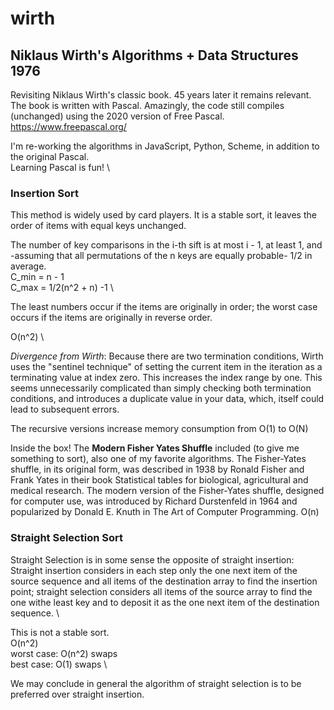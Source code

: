 # wirth
## Niklaus Wirth's Algorithms + Data Structures 1976

Revisiting Niklaus Wirth's classic book. 45 years later it remains relevant. 
The book is written with Pascal. Amazingly, the code still compiles (unchanged) using the 2020 version of Free Pascal. https://www.freepascal.org/

I'm re-working the algorithms in JavaScript, Python, Scheme, in addition to the original Pascal.\
Learning Pascal is fun! \

### Insertion Sort
This method is widely used by card players. It is a stable sort, it leaves the order of items with equal keys unchanged.

The number of key comparisons in the i-th sift is at most i - 1, at least 1, and -assuming that all permutations of the n keys are equally probable- 1/2 in average. \
C_min = n - 1 \
C_max = 1/2(n^2 + n) -1 \

The least numbers occur if the items are originally in order; the worst case occurs if the items are originally in reverse order.

O(n^2) \

*Divergence from Wirth*:
Because there are two termination conditions, Wirth uses the "sentinel technique" of setting the current item in the iteration as a terminating value at index zero. This increases the index range by one. This seems unnecessarily complicated than simply checking both termination conditions, and introduces a duplicate value in your data, which, itself could lead to subsequent errors.

The recursive versions increase memory consumption from O(1) to O(N) 

Inside the box! The **Modern Fisher Yates Shuffle** included (to give me something to sort), also one of my favorite algorithms. 
The Fisher-Yates shuffle, in its original form, was described in 1938 by Ronald Fisher and Frank Yates in their book Statistical tables for biological, agricultural and medical research. The modern version of the Fisher-Yates shuffle, designed for computer use, was introduced by Richard Durstenfeld in 1964 and popularized by Donald E. Knuth in The Art of Computer Programming.  O(n)


### Straight Selection Sort
Straight Selection is in some sense the opposite of straight insertion: Straight insertion considers in each step only the one next item of the source sequence and all items of the destination array to find the insertion point; straight selection considers all items of the source array to find the one withe least key and to deposit it as the one next item of the destination sequence. \

This is not a stable sort. \
O(n^2) \
worst case: O(n^2) swaps \
best case: O(1) swaps \

We may conclude in general the algorithm of straight selection is to be preferred over straight insertion.